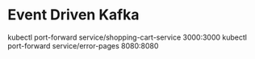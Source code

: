 # Event Driven Kafka

kubectl port-forward service/shopping-cart-service 3000:3000
kubectl port-forward service/error-pages 8080:8080